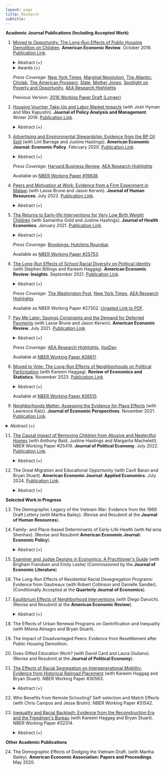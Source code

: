 ```yaml
---
layout: page
title: Research
subtitle: 
---
```


<!-- ## Research -->
<!-- ---- -->

**Academic Journal Publications (Including Accepted Work)**

1. [Moved to Opportunity: The Long-Run Effects of Public Housing Demolition on Children](http://www.ericchyn.com/files/Chyn_2018_AER_Moved_to_Opportunity.pdf). **American Economic Review**. October 2018. [Publication Link](https://www.aeaweb.org/articles?id=10.1257/aer.20161352).

   <details><summary> Abstract (+) </summary>
   
   <blockquote>
   <p align="justify"> This paper provides new evidence on the effects of moving out of disadvantaged neighborhoods on the long-run outcomes of children. I study public housing demolitions in Chicago, which forced low-income households to relocate to less disadvantaged neighborhoods using housing vouchers. Specifically, I compare young adult outcomes of displaced children to their peers who lived in nearby public housing that was not demolished. Displaced children are more likely to be employed and earn more in young adulthood. I also find that displaced children have fewer violent crime arrests. Children displaced at young ages have lower high school dropout rates.<br></p> </blockquote>   
   </details>
   
   <details><summary> Awards (+)</summary><br>
   <ul>
      <li>2017 Dorothy S. Thomas Award by the Population Association of America </li>
      <li>2017 Dissertation Prize by the Human Capital and Economic Opportunity (HCEO) Global Working Group </li>
      <li>2015 Parker Prize by the Department of Economics at University of Michigan </li>
   </ul>
   </details>   
  
   *Press Coverage:* [New York Times](http://www.nytimes.com/2016/03/27/upshot/growing-up-in-a-bad-neighborhood-does-more-harm-than-we-thought.html), [Marginal Revolution](http://marginalrevolution.com/marginalrevolution/2016/03/americas-poor-move-around-enough.html), [The Atlantic: Citylab](http://www.citylab.com/housing/2016/03/what-demolitions-of-chicagos-projects-in-1990-reveal-about-housing-vouchers/475809/), [The American Prospect](http://prospect.org/article/when-poor-move-do-they-move), [Slate](http://www.slate.com/blogs/xx_factor/2016/04/08/getting_poor_kids_out_of_poor_neighborhoods_helps_even_more_than_we_thought.html), [Mother Jones](http://www.motherjones.com/kevin-drum/2016/03/moving-kids-out-bad-neighborhoods-big-deal), [Spotlight on Poverty and Opportunity](http://spotlightonpoverty.org/spotlight-exclusives/big-benefits-moving-better-neighborhood/), [AEA Research Highlights](https://www.aeaweb.org/research/public-housing-demolition-forced-relocation-impact-employment-earnings)
   
   Previous Version: [2016 Working Paper Draft (Longer)](http://www.ericchyn.com/files/Chyn_Moved_to_Opportunity.pdf)

2. [Housing Voucher Take-Up and Labor Market Impacts](http://www.ericchyn.com/files/CHK_2018_JPAM_Housing_Voucher_Take-Up_and_Labor_Market_Impacts.pdf) (with Josh Hyman and Max Kapustin). **Journal of Policy Analysis and Management**. Winter 2019. [Publication Link](https://onlinelibrary.wiley.com/doi/10.1002/pam.22104).

   <details><summary> Abstract (+) </summary>
   <blockquote> <p align="justify"> Low participation rates in government assistance programs are a major policy concern in the United States. This paper studies take‐up of Section 8 housing vouchers, a program in which take‐up rates are quite low among interested and eligible households. We link 18,109 households in Chicago that were offered vouchers through a lottery to administrative data and study how baseline employment, earnings, public assistance, arrests, residential location, and children's academic performance predict take‐up. Our analysis finds mixed evidence of whether the most disadvantaged or distressed households face the largest barriers to program participation. We also study the causal impact of peer behavior on take‐up by exploiting idiosyncratic variation in the timing of voucher offers. We find that the probability of lease‐up increases with the number of neighbors who recently received voucher offers. Finally, we explore the policy implications of increasing housing voucher take‐up by applying reweighting methods to existing causal impact estimates of voucher receipt. This analysis suggests that greater utilization of vouchers may lead to larger reductions in labor market activity. Differences in take‐up rates across settings may be important to consider when assessing the external validity of studies identifying the effects of public assistance programs.<br></p> </blockquote>   
   </details>
   
3. [Advertising and Environmental Stewardship: Evidence from the BP Oil Spill](http://www.ericchyn.com/files/BCH_2020_AEJ_Advertising_and_Environmental_Stewardship.pdf) (with Lint Barrage and Justine Hastings). **American Economic Journal: Economic Policy**. February 2020. [Publication Link](https://www.aeaweb.org/articles?id=10.1257/pol.20160555). 

   <details><summary> Abstract (+) </summary>
   
   <blockquote>
   <p align="justify"> This paper explores whether private markets can incentivize environmental stewardship. We examine the consumer response to the 2010 BP oil spill and test how BP's investment in the 2000-2008 "Beyond Petroleum" green advertising campaign affected this response. We find evidence consistent with consumer punishment: BP station margins and volumes declined by 2.9 cents per gallon and 4.2 percent, respectively, in the month after the spill. However, pre-spill advertising significantly dampened the price response, and may have reduced brand switching by BP stations. These results indicate that firms may have incentives to engage in green advertising without investments in environmental stewardship.<br></p> </blockquote>   
   </details>

   *Press Coverage:* [Harvard Business Review](https://hbr.org/2014/02/study-green-advertising-helped-bp-recover-from-the-deepwater-horizon-spill), [AEA Research Highlights](https://www.aeaweb.org/research/bp-oil-spill-advertising)
   
   Available as [NBER Working Paper #19838](http://www.nber.org/papers/w19838).
   
4. [Peers and Motivation at Work: Evidence from a Firm Experiment in Malawi](http://www.ericchyn.com/files/Brune_Chyn_and_Kerwin_PeerEffects_Latest.pdf) (with Lasse Brune and Jason Kerwin). **Journal of Human Resources**. July 2022. [Publication Link](http://jhr.uwpress.org/content/57/4/1147.abstract?etoc).

   <details><summary> Abstract (+) </summary>
   
   <blockquote>
   <p align="justify"> This paper studies workplace peer effects by randomly varying work assignments at a tea estate in Malawi. We find that increasing mean peer ability by 10 percent raises productivity by 0.3 percent. This effect is driven by the responses of women. Neither production nor compensation externalities cause the effect because workers receive piece rates and do not work in teams. Additional analyses provide no support for learning or socialization as mechanisms. Instead, peer effects appear to operate through "motivation": given the choice to be reassigned, most workers prefer working near high-ability co-workers because these peers motivate them to work harder.<br></p> </blockquote>   
   </details>

5. [The Returns to Early-life Interventions for Very Low Birth Weight Children](http://www.ericchyn.com/files/CGH_2021_JHE_The_Returns_to_Early-life_Interventions.pdf) (with Samantha Gold and Justine Hastings). **Journal of Health Economics**. January 2021. [Publication Link](https://www.sciencedirect.com/science/article/pii/S0167629620310468).

   <details><summary> Abstract (+) </summary>
   <blockquote>
   <p align="justify"> 
   We use comprehensive administrative data from Rhode Island to measure the impact of early-life interventions for low birth weight newborns on later-life outcomes. We use a regression discontinuity design based on the 1,500-gram threshold for Very Low Birth Weight (VLBW) status. We show that threshold crossing causes more intense in-hospital care, in line with prior studies. Threshold crossing also causes a 0.34 standard deviation increase in test scores in elementary and middle school, a 17.1 percentage point increase in the probability of college enrollment, and a $66,997 decrease in social program expenditures by age 14. We explore potential mechanisms driving impacts.
   <br></p> </blockquote>   
   </details>
   
   *Press Coverage:* [Brookings: Hutchins Roundup](https://www.brookings.edu/blog/up-front/2019/04/18/hutchins-roundup-early-childhood-health-investments-knowledge-diffusion-and-more/)
   
   Available as [NBER Working Paper #25753](https://www.nber.org/papers/w25753).
   
6. [The Long-Run Effects of School Racial Diversity on Political Identity](http://www.ericchyn.com/files/BCH_2021_AERI_The_Long-Run_Effects_of_School_Racial_Diversity.pdf) (with Stephen Billings and Kareem Haggag). **American Economic Review: Insights**. September 2021. [Publication Link](https://www.aeaweb.org/articles?id=10.1257/aeri.20200336&&).

   <details><summary> Abstract (+) </summary>
   <blockquote>
   <p align="justify"> 
   How do early-life experiences shape political identity? In this paper, we study how a shock to the social lives of youth affected their party affiliation in adulthood. Specifically, we examine the end of race-based busing in Charlotte-Mecklenburg schools (CMS), an event that led to large changes in school racial composition. Using linked administrative data, we compare party affiliation for students who had lived on opposite sides of newly drawn school boundaries. We find that a 10-percentage point increase in the share of minorities in a student's assigned school decreased their likelihood of registering as a Republican by 8.8 percent. Consistent with the contact hypothesis, this impact is entirely driven by white students (a 12 percent decrease). This effect size is roughly 16 percent of the correlation between parents and their children's party affiliations. Finally, consistent with this change reflecting underlying partisan identity, we find no significant effect on voter registration likelihood. Together these results suggest that schools in childhood play an important role in shaping partisanship.
   <br></p> </blockquote>   
   </details>
   
   *Press Coverage:* [The Washington Post](https://www.washingtonpost.com/business/2020/06/12/white-students-exposed-more-minority-peers-are-less-likely-register-republicans/), [New York Times](https://www.nytimes.com/2021/09/01/opinion/us-multiracial-democracy.html), [AEA Research Highlights](https://www.aeaweb.org/research/school-diversity-political-affiliation)
   
   Available as NBER Working Paper #27302. [Ungated Link to PDF](https://www.ericchyn.com/files/BCH_School_Racial_Diversity_Political_Identity_AERI_Final_with_Stars.pdf).
   
7. [Pay Me Later: Savings Constraints and the Demand for Deferred Payments](https://www.ericchyn.com/files/BCK_2021_AER_Pay_Me_Later_Savings_Constraints.pdf) (with Lasse Brune and Jason Kerwin). **American Economic Review**. July 2021. [Publication Link](https://www.aeaweb.org/articles?id=10.1257/aer.20191657). 

   <details><summary> Abstract (+) </summary>
   <blockquote>
   <p align="justify"> 
   We study a simple savings scheme that allows workers to defer receipt of part of their wages for three months at zero interest. The scheme significantly increases savings  during the deferral period, leading to higher post-disbursement spending on lumpy expenditures. Two years later, after two additional rounds of the savings scheme, we find that treated workers have made permanent improvements to their homes. The popularity of the scheme suggests a lack of good alternative savings options, and analysis of a follow-up experiment shows that demand for the scheme is also due to the scheme's ability to address self-control issues.
   <br></p> </blockquote>   
   </details>
   
   *Press Coverage:* [AEA Research Highlights](https://www.aeaweb.org/research/deferred-payment-malawi-savings), [VoxDev](https://voxdev.org/topic/finance/overcoming-barriers-savings-through-deferred-wage-payments-evidence-malawi)
   
   Available at [NBER Working Paper #28611](http://www.nber.org/papers/w28611).

8. [Moved to Vote: The Long-Run Effects of Neighborhoods on Political Participation](https://www.nber.org/papers/w26515) (with Kareem Haggag). **Review of Economics and Statistics**. November 2023. [Publication Link](https://direct.mit.edu/rest/article-abstract/105/6/1596/111514/Moved-to-Vote-The-Long-Run-Effects-of)

   <details><summary> Abstract (+) </summary>
   <blockquote>
   <p align="justify"> 
   How does one's childhood neighborhood shape political engagement later in life? We leverage a natural experiment that moved children out of disadvantaged neighborhoods to study effects on their voting behavior more than a decade later. Using linked administrative data, we find that children who were displaced by public housing demolitions and moved using housing vouchers are 12 percent (3.3 percentage points) more likely to vote in adulthood, relative to their non-displaced peers. We argue that this result is unlikely to be driven by changes in incarceration or in their parents' outcomes, but rather by improvements in education and labor market outcomes, and perhaps by socialization. These results suggest that, in addition to reducing economic inequality, housing assistance programs that improve one's childhood neighborhood may be a useful tool in reducing inequality in political participation.
   <br></p> </blockquote>   
   </details>

   Available at [NBER Working Paper #26515](https://www.nber.org/papers/w26515).
      
10. [Neighborhoods Matter: Assessing the Evidence for Place Effects](https://www.nber.org/papers/w28953) (with Lawrence Katz). **Journal of Economic Perspectives**. November 2021. [Publication Link](https://www.aeaweb.org/articles?id=10.1257/jep.35.4.197).

   <details><summary> Abstract (+) </summary>
   <blockquote>
   <p align="justify"> 
   How does one's place of residence affect individual behavior and long-run outcomes? Understanding neighborhood and place effects has been a leading question for social scientists during the past half-century. Recent empirical studies using experimental and quasi-experimental research designs have generated new insights on the importance of residential neighborhoods in childhood and adulthood. This paper summarizes the recent neighborhood effects literature and interprets the findings. Childhood neighborhoods affect long-run economic and educational outcomes in a manner consistent with exposure models of neighborhood effects. For adults, neighborhood environments matter for their health and well-being but have more ambiguous impacts on labor market outcomes. We discuss the evidence on the mechanisms behind the observed patterns and conclude by highlighting directions for future research.
   <br></p> </blockquote>   
   </details>

11. [The Causal Impact of Removing Children from Abusive and Neglectful Homes](https://www.ericchyn.com/files/BCHM_2021_Removals.pdf) (with Anthony Bald, Justine Hastings and Margarita Machelett). NBER Working Paper #25419. **Journal of Political Economy**. July 2022. [Publication Link](https://www.journals.uchicago.edu/doi/10.1086/719856).

      <details><summary> Abstract (+) </summary>
      <blockquote>
      <p align="justify"> 
      This paper measures impacts of removing children from families investigated for abuse or neglect. We use removal tendencies of child protection investigators as an  instrument. We focus on young children investigated before age 6 and find that removal significantly increases test scores and reduces grade repetition for girls. There are no detectable impacts for boys. This pattern of results does not appear to be driven by heterogeneity in pre-removal characteristics, foster placements, or the type of schools attended after removal. The results are consistent with the hypothesis that development of abused and neglected girls is more responsive to home removal.
      <br></p> </blockquote>   
      </details>

12. The Great Migration and Educational Opportunity (with Cavit Baran and Bryan Stuart). **American Economic Journal: Applied Economics**. July 2024. [Publication Link](https://www.aeaweb.org/articles?id=10.1257/app.20220079&&from=f).

    <details><summary> Abstract (+) </summary>
      <blockquote> <p align="justify"> This paper studies the impact of the Great Migration on children. We use the complete count 1940 Census to estimate selection-corrected place effects on education for children of Black migrants. On average, Black children gained 0.8 years of schooling (12 percent) by moving from the South to North. Many counties that had the strongest positive impacts on children during the 1940s offer relatively poor opportunities for Black youth today. Opportunities for Black children were greater in places with more schooling investment, stronger labor market opportunities for Black adults, more social capital, and less crime.<br></p> </blockquote>   
      </details>

**Selected Work in Progress**

13. The Demographic Legacy of the Vietnam War: Evidence from the 1969 Draft Lottery (with Martha Bailey). (Revise and Resubmit at the **Journal of Human Resources**).
      
14. Family- and Place-based Determinants of Early-Life Health (with Na'ama Shenhav). (Revise and Resubmit **American Economic Journal: Economic Policy**).

    <details><summary> Abstract (+) </summary>
      <blockquote> <p align="justify"> This paper quantifies the relative importance of place- and family-based determinants of early-life health. Using birth records for three decades from California, we leverage mothers' moves across areas to separately identify the influences of location and family on infant birth weight. We find that location explains 16 percent of geographic variation in birth weight, with the remaining 84 percent attributable to family-specific factors. To explore mechanisms, we conduct a descriptive analysis and find that pollution measures have the strongest correlation with causal estimates of place effects. Overall, the magnitudes of our results are consistent with the idea that previously documented impacts of place on long-run outcomes operate primarily through post-birth channels rather than through in-utero development.<br></p> </blockquote>   
      </details>
      
15. [Examiner and Judge Designs in Economics: A Practitioner's Guide](http://www.ericchyn.com/files/CFL_Examiner_Designs_NBER.pdf) (with Brigham Frandsen and Emily Leslie) (Commissioned by the **Journal of Economic Literature**)
      
16. The Long-Run Effects of Residential Racial Desegregation Programs: Evidence from Gautreaux (with Robert Collinson and Danielle Sandler). (Conditionally Accepted at the **Quarterly Journal of Economics**).

17. [Equilibrium Effects of Neighborhood Interventions](http://www.ericchyn.com/files/CD_Equilibrium_Analysis_Neighborhood_Interventions_20210912.pdf) (with Diego Daruich). (Revise and Resubmit at the **American Economic Review**).

    <details><summary> Abstract (+) </summary>
      <blockquote> <p align="justify"> To study the effects of neighborhood and place-based interventions, this paper incorporates neighborhood effects into a general equilibrium (GE) heterogeneous-agent overlapping-generations model with endogenous location choice and child skill development. Importantly, housing costs as well as neighborhood effects are endogenously determined in equilibrium. Having calibrated the model using U.S. data, we use simulations to show that predictions from the model match reduced form evidence from experimental and quasi-experimental studies of housing mobility and urban development programs. After this validation exercise, we study the long-run and large-scale impacts of vouchers and place-based subsidies. Both policies result in welfare gains by reducing inequality and generating improvements in average skills and productivity, all of which offset higher levels of taxes and other GE effects. We find that a voucher program generates larger welfare gains relative to place-based polices. Even though the voucher program leads to higher long-run welfare gains, our analysis of transition dynamics suggests there may be more political support for place-based policies.<br></p> </blockquote>   
      </details>

18. The Effects of Urban Renewal Programs on Gentrification and Inequality (with Milena Almagro and Bryan Stuart).

19. The Impact of Disadvantaged Peers: Evidence from Resettlement after Public Housing Demolition. 

20. Does Gifted Education Work? (with David Card and Laura Giuliano). (Revise and Resubmit at the **Journal of Political Economy**).

21. [The Effects of Racial Segregation on Intergenerational Mobility: Evidence from Historical Railroad Placement](http://www.ericchyn.com/files/CHS_Segregation_Mobility_NBER.pdf) (with Kareem Haggag and Bryan Stuart). NBER Working Paper #30563.

    <details><summary> Abstract (+) </summary>
      <blockquote> <p align="justify"> This paper provides new evidence on the causal impacts of city-wide racial segregation on intergenerational mobility. We use an instrumental variable approach that relies on plausibly exogenous variation in segregation due to the arrangement of railroad tracks in the nineteenth century. Our analysis finds that higher segregation reduces upward mobility for Black children from households across the income distribution and White children from low-income households. Moreover, segregation lowers academic achievement while increasing incarceration and teenage birth rates. An analysis of mechanisms shows that segregation reduces government spending, weakens support for anti-poverty policies, and increases racially conservative attitudes for White residents.<br></p> </blockquote>   
      </details>
      
22. Who Benefits from Remote Schooling? Self-selection and Match Effects (with Chris Campos and Jesse Bruhn). NBER Working Paper #31542.
    
23. [Inequality and Racial Backlash: Evidence from the Reconstruction Era and the Freedmen's Bureau](http://www.ericchyn.com/files/CHS_Freedmen_NBER.pdf) (with Kareem Haggag and Bryan Stuart). NBER Working Paper #32314.

    <details><summary> Abstract (+) </summary>
      <blockquote> <p align="justify"> How do majority groups respond to a narrowing of inequality in racially polarized environments? We study this question by examining the effects of the Freedmen’s Bureau, an agency created after the U.S. Civil War to provide aid to former slaves and launch institutional reform in the South. We use new historical records and an event study approach to estimate impacts of the Bureau on political economy in the South. In the decade immediately after the war, counties with Bureau field offices had reduced vote shares for Democrats, the major political party that previously championed slavery and opposed Black civil rights during Reconstruction. In the longer-run, we find evidence of backlash in the form of higher Democratic vote shares and increases in several forms of racial violence, including lynchings and attacks against Black schools. This backlash extends through the twentieth century, when we find that counties that once had a Bureau field office have higher rates of second-wave and third-wave Ku Klux Klan activity and lower rates of intergenerational economic mobility. Overall, our results suggest that the initial impacts of the Freedmen’s Bureau stimulated countervailing responses by White majorities who sought to offset social progress of Black Americans.<br></p> </blockquote>   
      </details>

**Other Academic Publications**

24. The Demographic Effects of Dodging the Vietnam Draft. (with Martha Bailey). **American Economic Association: Papers and Proceedings**. May 2020.
